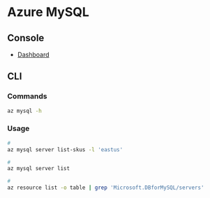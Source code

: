 # Azure MySQL

## Console

- [Dashboard](https://portal.azure.com/#view/HubsExtension/BrowseResource/resourceType/Microsoft.DBforMySQL%2Fservers)

## CLI

### Commands

```sh
az mysql -h
```

### Usage

```sh
#
az mysql server list-skus -l 'eastus'

#
az mysql server list

#
az resource list -o table | grep 'Microsoft.DBforMySQL/servers'
```
